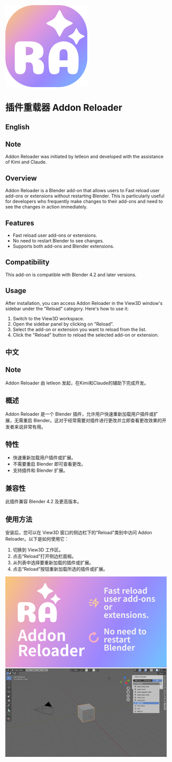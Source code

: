 ![logo.png](logo.png)

# 插件重载器 Addon Reloader

## English

## Note
Addon Reloader was initiated by letleon and developed with the assistance of Kimi and Claude.

## Overview
Addon Reloader is a Blender add-on that allows users to Fast reload user add-ons or extensions without restarting Blender. This is particularly useful for developers who frequently make changes to their add-ons and need to see the changes in action immediately.

## Features
- Fast reload user add-ons or extensions.
- No need to restart Blender to see changes.
- Supports both add-ons and Blender extensions.

## Compatibility
This add-on is compatible with Blender 4.2 and later versions.

## Usage
After installation, you can access Addon Reloader in the View3D window's sidebar under the "Reload" category. Here's how to use it:

1. Switch to the View3D workspace.
2. Open the sidebar panel by clicking on "Reload".
3. Select the add-on or extension you want to reload from the list.
4. Click the "Reload" button to reload the selected add-on or extension.


## 中文

## Note
Addon Reloader 由 letleon 发起，在Kimi和Claude的辅助下完成开发。

## 概述
Addon Reloader 是一个 Blender 插件，允许用户快速重新加载用户插件或扩展，无需重启 Blender。这对于经常需要对插件进行更改并立即查看更改效果的开发者来说非常有用。

## 特性
- 快速重新加载用户插件或扩展。
- 不需要重启 Blender 即可查看更改。
- 支持插件和 Blender 扩展。

## 兼容性
此插件兼容 Blender 4.2 及更高版本。

## 使用方法
安装后，您可以在 View3D 窗口的侧边栏下的“Reload”类别中访问 Addon Reloader。以下是如何使用它：

1. 切换到 View3D 工作区。
2. 点击“Reload”打开侧边栏面板。
3. 从列表中选择要重新加载的插件或扩展。
4. 点击“Reload”按钮重新加载所选的插件或扩展。

![pv.png](pv.png)
![screen.png](screen.png)